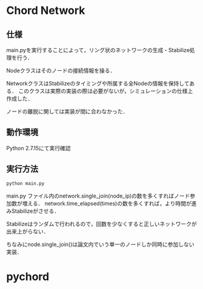 # Chord Network

## 仕様
main.pyを実行することによって，リング状のネットワークの生成・Stabilize処理を行う．

Nodeクラスはそのノードの接続情報を操る．

NetworkクラスはStabilizeのタイミングや所属する全Nodeの情報を保持してある．
このクラスは実際の実装の際は必要がないが，シミュレーションの仕様上作成した．

ノードの離脱に関しては実装が間に合わなかった．


## 動作環境

Python 2.7.15にて実行確認


## 実行方法

```python
python main.py
```

main.py ファイル内のnetwork.single_join(node_ip)の数を多くすればノード参加数が増える．
network.time_elapsed(times)の数を多くすれば，より時間が進みStabilizeがさせる．

Stabilizeはランダムで行われるので，回数を少なくすると正しいネットワークが出来上がらない．

ちなみにnode.single_join()は論文内でいう単一のノードしか同時に参加しない実装．



# pychord
